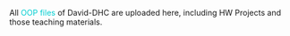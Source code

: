All <font color = darkturquoise>OOP files</font> of David-DHC are uploaded here, including HW Projects and those teaching materials.
